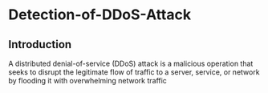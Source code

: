 # Detection-of-DDoS-Attack

## Introduction
A distributed denial-of-service (DDoS) attack is a malicious operation that seeks to disrupt the legitimate flow of traffic to a server, service, or network by flooding it with overwhelming network traffic
